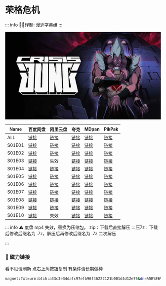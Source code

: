 # 荣格危机

::: info
✍🏻译制: 漫迪字幕组
:::

![81237030.jpg](81237030.jpg)

| Name | 百度网盘 | 阿里云盘 | 夸克 | MDpan | PikPak |
| --- | --- | --- | --- | --- | --- |
| ALL |[链接](https://pan.baidu.com/s/1i_VIYTTZRFnnBb4VNPh3-w?pwd=0ohw) |[链接](https://www.aliyundrive.com/s/SXfWPPQTZXP) |[链接](https://pan.quark.cn/s/5260b4f415d8) |[链接](https://pan.mdsub.top/%E8%8D%A3%E6%A0%BC%E5%8D%B1%E6%9C%BA) |[链接](https://mypikpak.com/s/VNmWW8bb3B76V4ftam7MndCJo1) |
| S01E01 |[链接](https://pan.baidu.com/s/1m8p8dNRd9jHSd-AKbsm5-w?pwd=dozh) |[链接](https://www.aliyundrive.com/s/SXfWPPQTZXP) |[链接](https://pan.quark.cn/s/5260b4f415d8) |[链接](https://pan.mdsub.top/%E8%8D%A3%E6%A0%BC%E5%8D%B1%E6%9C%BA) |[链接](https://mypikpak.com/s/VNmWW8bb3B76V4ftam7MndCJo1) |
| S01E02 |[链接](https://pan.baidu.com/s/1eKrb9-4PwlUnwKOj-Tj_cA?pwd=mn8i) |[链接](https://www.aliyundrive.com/s/SXfWPPQTZXP) |[链接](https://pan.quark.cn/s/5260b4f415d8) |[链接](https://pan.mdsub.top/%E8%8D%A3%E6%A0%BC%E5%8D%B1%E6%9C%BA) |[链接](https://mypikpak.com/s/VNmWW8bb3B76V4ftam7MndCJo1) |
| S01E03 |[链接](https://pan.baidu.com/s/1zb5I_LhdtA9jvxv60a1lzw?pwd=u1ch) | 失效 |[链接](https://pan.quark.cn/s/5260b4f415d8) |[链接](https://pan.mdsub.top/%E8%8D%A3%E6%A0%BC%E5%8D%B1%E6%9C%BA) |[链接](https://mypikpak.com/s/VNmWW8bb3B76V4ftam7MndCJo1) |
| S01E04 |[链接](https://pan.baidu.com/s/1DECKkXLbWfkocRISIrYoFQ?pwd=5ov2) |[链接](https://www.aliyundrive.com/s/SXfWPPQTZXP) |[链接](https://pan.quark.cn/s/5260b4f415d8) |[链接](https://pan.mdsub.top/%E8%8D%A3%E6%A0%BC%E5%8D%B1%E6%9C%BA) |[链接](https://mypikpak.com/s/VNmWW8bb3B76V4ftam7MndCJo1) |
| S01E05 |[链接](https://pan.baidu.com/s/1kSb2UtGJ87NH2MaFwofGMw?pwd=qtq4) |[链接](https://www.aliyundrive.com/s/SXfWPPQTZXP) |[链接](https://pan.quark.cn/s/5260b4f415d8) |[链接](https://pan.mdsub.top/%E8%8D%A3%E6%A0%BC%E5%8D%B1%E6%9C%BA) |[链接](https://mypikpak.com/s/VNmWW8bb3B76V4ftam7MndCJo1) |
| S01E06 |[链接](https://pan.baidu.com/s/1ANdjIp4foiAyu_Wqd_7rZw?pwd=g0mn) |[链接](https://www.aliyundrive.com/s/SXfWPPQTZXP) |[链接](https://pan.quark.cn/s/5260b4f415d8) |[链接](https://pan.mdsub.top/%E8%8D%A3%E6%A0%BC%E5%8D%B1%E6%9C%BA) |[链接](https://mypikpak.com/s/VNmWW8bb3B76V4ftam7MndCJo1) |
| S01E07 |[链接](https://pan.baidu.com/s/1-iIm0UkUZ2mTeok3I0TkZA?pwd=92cm) |[链接](https://www.aliyundrive.com/s/SXfWPPQTZXP) |[链接](https://pan.quark.cn/s/5260b4f415d8) |[链接](https://pan.mdsub.top/%E8%8D%A3%E6%A0%BC%E5%8D%B1%E6%9C%BA) |[链接](https://mypikpak.com/s/VNmWW8bb3B76V4ftam7MndCJo1) |
| S01E08 |[链接](https://pan.baidu.com/s/1fqYb1-ztfN5We81MtdA5dA?pwd=u2qz) |[链接](https://www.aliyundrive.com/s/SXfWPPQTZXP) |[链接](https://pan.quark.cn/s/5260b4f415d8) |[链接](https://pan.mdsub.top/%E8%8D%A3%E6%A0%BC%E5%8D%B1%E6%9C%BA) |[链接](https://mypikpak.com/s/VNmWW8bb3B76V4ftam7MndCJo1) |
| S01E09 |[链接](https://pan.baidu.com/s/1oSM8-LkRZZgj-iaG4hHAgw?pwd=c2k8) |[链接](https://www.aliyundrive.com/s/SXfWPPQTZXP) |[链接](https://pan.quark.cn/s/5260b4f415d8) |[链接](https://pan.mdsub.top/%E8%8D%A3%E6%A0%BC%E5%8D%B1%E6%9C%BA) |[链接](https://mypikpak.com/s/VNmWW8bb3B76V4ftam7MndCJo1) |
| S01E10 |[链接](https://pan.baidu.com/s/1OgPBxyBRU_8hPuHi2uC0kA?pwd=0bev) | 失效 |[链接](https://pan.quark.cn/s/5260b4f415d8) |[链接](https://pan.mdsub.top/%E8%8D%A3%E6%A0%BC%E5%8D%B1%E6%9C%BA) |[链接](https://mypikpak.com/s/VNmWW8bb3B76V4ftam7MndCJo1) |

::: info
⚠️ 度盘 mp4 失效，替换为压缩包。
zip：下载后直接解压
二压7z：下载后修改后缀名为 .7z，解压后再修改后缀名为 .7z 二次解压

:::

### 🧲 磁力链接

看不见请刷新 点右上角按钮复制 有条件请长期做种

```bash
magnet:?xt=urn:btih:a33c3e34dafc97efb96f46222121b001d4d12e76&dn=%5B%E6%BC%AB%E8%BF%AAMDsub%5D.%E8%8D%A3%E6%A0%BC%E5%8D%B1%E6%9C%BA.Crisis.Jung.S01.1080p.%E5%8F%8C%E8%AF%AD%E5%AD%97%E5%B9%95&tr=http%3A%2F%2F1337.abcvg.info%3A80%2Fannounce&tr=https%3A%2F%2F1337.abcvg.info%3A443%2Fannounce&tr=http%3A%2F%2Fbt.okmp3.ru%3A2710%2Fannounce&tr=http%3A%2F%2Fbvarf.tracker.sh%3A2086%2Fannounce&tr=http%3A%2F%2Fnyaa.tracker.wf%3A7777%2Fannounce&tr=http%3A%2F%2Fopen.acgnxtracker.com%3A80%2Fannounce&tr=http%3A%2F%2Fshare.camoe.cn%3A8080%2Fannounce&tr=http%3A%2F%2Ft.nyaatracker.com%3A80%2Fannounce&tr=http%3A%2F%2Ftorrentsmd.com%3A8080%2Fannounce&tr=http%3A%2F%2Ftracker.bt4g.com%3A2095%2Fannounce&tr=http%3A%2F%2Ftracker.electro-torrent.pl%3A80%2Fannounce&tr=http%3A%2F%2Ftracker.files.fm%3A6969%2Fannounce&tr=http%3A%2F%2Ftracker.gbitt.info%3A80%2Fannounce&tr=https%3A%2F%2Ftracker.gbitt.info%3A443%2Fannounce&tr=http%3A%2F%2Ftracker.ipv6tracker.org%3A80%2Fannounce&tr=http%3A%2F%2Ftracker.ipv6tracker.ru%3A80%2Fannounce&tr=http%3A%2F%2Ftracker.nartlof.com.br%3A6969%2Fannounce&tr=http%3A%2F%2Ftracker.renfei.net%3A8080%2Fannounce&tr=http%3A%2F%2Ftracker.tfile.co%3A80%2Fannounce&tr=http%3A%2F%2Fv6-tracker.0g.cx%3A6969%2Fannounce&tr=http%3A%2F%2Fwww.all4nothin.net%3A80%2Fannounce.php&tr=http%3A%2F%2Fwww.wareztorrent.com%3A80%2Fannounce&tr=https%3A%2F%2Ft1.hloli.org%3A443%2Fannounce&tr=https%3A%2F%2Ftr.burnabyhighstar.com%3A443%2Fannounce&tr=https%3A%2F%2Ftracker.kuroy.me%3A443%2Fannounce&tr=https%3A%2F%2Ftracker.lilithraws.cf%3A443%2Fannounce&tr=https%3A%2F%2Ftracker.lilithraws.org%3A443%2Fannounce&tr=https%3A%2F%2Ftracker.loligirl.cn%3A443%2Fannounce&tr=https%3A%2F%2Ftracker.tamersunion.org%3A443%2Fannounce&tr=https%3A%2F%2Ftracker.yemekyedim.com%3A443%2Fannounce&tr=https%3A%2F%2Ftracker1.520.jp%3A443%2Fannounce&tr=https%3A%2F%2Ftrackers.mlsub.net%3A443%2Fannounce&tr=https%3A%2F%2Fwww.peckservers.com%3A9443%2Fannounce&tr=udp%3A%2F%2Fapi.alarmasqueretaro.com%3A3074%2Fannounce&tr=udp%3A%2F%2Fd40969.acod.regrucolo.ru%3A6969%2Fannounce&tr=udp%3A%2F%2Fec2-18-191-163-220.us-east-2.compute.amazonaws.com%3A6969%2Fannounce&tr=udp%3A%2F%2Fepider.me%3A6969%2Fannounce&tr=udp%3A%2F%2Fexodus.desync.com%3A6969%2Fannounce&tr=udp%3A%2F%2Fipv6.fuuuuuck.com%3A6969%2Fannounce&tr=udp%3A%2F%2Fisk.richardsw.club%3A6969%2Fannounce&tr=udp%3A%2F%2Fmoonburrow.club%3A6969%2Fannounce&tr=udp%3A%2F%2Fmovies.zsw.ca%3A6969%2Fannounce&tr=udp%3A%2F%2Fns1.monolithindustries.com%3A6969%2Fannounce&tr=udp%3A%2F%2Fodd-hd.fr%3A6969%2Fannounce&tr=udp%3A%2F%2Foh.fuuuuuck.com%3A6969%2Fannounce&tr=udp%3A%2F%2Fopen.demonii.com%3A1337%2Fannounce&tr=udp%3A%2F%2Fopen.free-tracker.ga%3A6969%2Fannounce&tr=udp%3A%2F%2Fopen.stealth.si%3A80%2Fannounce&tr=udp%3A%2F%2Fopen.tracker.ink%3A6969%2Fannounce&tr=udp%3A%2F%2Fopen.u-p.pw%3A6969%2Fannounce&tr=udp%3A%2F%2Fopentor.org%3A2710%2Fannounce&tr=udp%3A%2F%2Fopentracker.io%3A6969%2Fannounce&tr=udp%3A%2F%2Fp4p.arenabg.com%3A1337%2Fannounce&tr=udp%3A%2F%2Fretracker.lanta.me%3A2710%2Fannounce&tr=udp%3A%2F%2Fretracker01-msk-virt.corbina.net%3A80%2Fannounce&tr=udp%3A%2F%2Fsabross.xyz%3A6969%2Fannounce&tr=udp%3A%2F%2Fthetracker.org%3A80%2Fannounce&tr=udp%3A%2F%2Fthouvenin.cloud%3A6969%2Fannounce&tr=udp%3A%2F%2Ftk1.trackerservers.com%3A8080%2Fannounce&tr=udp%3A%2F%2Ftracker-udp.gbitt.info%3A80%2Fannounce&tr=udp%3A%2F%2Ftracker.0x7c0.com%3A6969%2Fannounce&tr=udp%3A%2F%2Ftracker.cyberia.is%3A6969%2Fannounce&tr=udp%3A%2F%2Ftracker.dler.com%3A6969%2Fannounce&tr=udp%3A%2F%2Ftracker.doko.moe%3A6969%2Fannounce&tr=udp%3A%2F%2Ftracker.edkj.club%3A6969%2Fannounce&tr=udp%3A%2F%2Ftracker.fnix.net%3A6969%2Fannounce&tr=udp%3A%2F%2Ftracker.mirrorbay.org%3A6969%2Fannounce&tr=udp%3A%2F%2Ftracker.openbittorrent.com%3A6969%2Fannounce&tr=udp%3A%2F%2Ftracker.opentrackr.org%3A1337%2Fannounce&tr=udp%3A%2F%2Ftracker.skynetcloud.site%3A6969%2Fannounce&tr=udp%3A%2F%2Ftracker.skyts.net%3A6969%2Fannounce&tr=udp%3A%2F%2Ftracker.srv00.com%3A6969%2Fannounce&tr=udp%3A%2F%2Ftracker.t-rb.org%3A6969%2Fannounce&tr=udp%3A%2F%2Ftracker.theoks.net%3A6969%2Fannounce&tr=udp%3A%2F%2Ftracker.therarbg.com%3A6969%2Fannounce&tr=udp%3A%2F%2Ftracker.torrent.eu.org%3A451%2Fannounce&tr=udp%3A%2F%2Ftracker.torrust-demo.com%3A6969%2Fannounce&tr=udp%3A%2F%2Ftracker.tryhackx.org%3A6969%2Fannounce&tr=udp%3A%2F%2Ftracker1.bt.moack.co.kr%3A80%2Fannounce&tr=udp%3A%2F%2Ftracker2.dler.com%3A80%2Fannounce&tr=udp%3A%2F%2Ftracker3.itzmx.com%3A6961%2Fannounce&tr=udp%3A%2F%2Fttk2.nbaonlineservice.com%3A6969%2Fannounce&tr=udp%3A%2F%2Fu4.trakx.crim.ist%3A1337%2Fannounce&tr=udp%3A%2F%2Fu6.trakx.crim.ist%3A1337%2Fannounce&tr=udp%3A%2F%2Fuploads.gamecoast.net%3A6969%2Fannounce&tr=udp%3A%2F%2Fwepzone.net%3A6969%2Fannounce&tr=udp%3A%2F%2Fwww.torrent.eu.org%3A451%2Fannounce&tr=udp%3A%2F%2Fy.paranoid.agency%3A6969%2Fannounce&tr=udp%3A%2F%2Fyahor.of.by%3A6969%2Fannounce
```